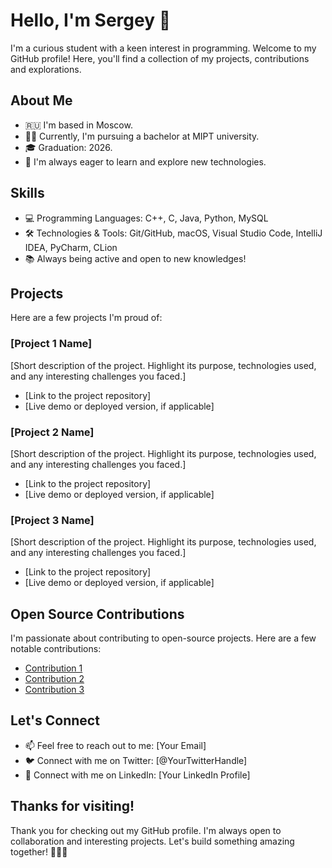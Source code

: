 # Hello, I'm Sergey 👋

I'm a curious student with a keen interest in programming. Welcome to my GitHub profile! Here, you'll find a collection of my projects, contributions and explorations.

## About Me

- 🇷🇺 I'm based in Moscow.
- 👨‍🎓 Currently, I'm pursuing a bachelor at MIPT university.
- 🎓 Graduation: 2026.
- 🚀 I'm always eager to learn and explore new technologies.

## Skills

- 💻 Programming Languages: C++, C, Java, Python, MySQL
- 🛠️ Technologies & Tools: Git/GitHub, macOS, Visual Studio Code, IntelliJ IDEA, PyCharm, CLion
- 📚 Always being active and open to new knowledges!

## Projects

Here are a few projects I'm proud of:

### [Project 1 Name]

[Short description of the project. Highlight its purpose, technologies used, and any interesting challenges you faced.]

- [Link to the project repository]
- [Live demo or deployed version, if applicable]

### [Project 2 Name]

[Short description of the project. Highlight its purpose, technologies used, and any interesting challenges you faced.]

- [Link to the project repository]
- [Live demo or deployed version, if applicable]

### [Project 3 Name]

[Short description of the project. Highlight its purpose, technologies used, and any interesting challenges you faced.]

- [Link to the project repository]
- [Live demo or deployed version, if applicable]

## Open Source Contributions

I'm passionate about contributing to open-source projects. Here are a few notable contributions:

- [Contribution 1](link)
- [Contribution 2](link)
- [Contribution 3](link)

## Let's Connect

- 📫 Feel free to reach out to me: [Your Email]
- 🐦 Connect with me on Twitter: [@YourTwitterHandle]
- 💼 Connect with me on LinkedIn: [Your LinkedIn Profile]

## Thanks for visiting!

Thank you for checking out my GitHub profile. I'm always open to collaboration and interesting projects. Let's build something amazing together! 👩‍💻🚀
